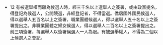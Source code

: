 * 12 有被選舉權而願為候選人時，經三千名以上選舉人之簽署，或由政黨提名，得登記為候選人，公開競選，非經登記者，不得當選。僑居國外國民候選人，得以選舉人五百名以上之簽署，職業團體候選人，得以選舉人五十名以上之簽署提出之。非職業團體之婦女候選人，得以選舉人二百名以上之簽署提出之。前三項簽署，每選舉人以簽署候選人一人為限。有被選舉權人，不得為二個以上候選人之登記。

